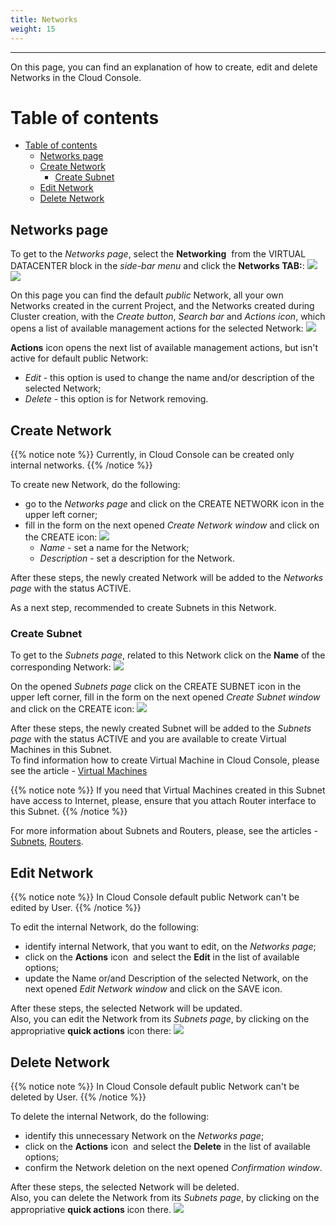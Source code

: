 ```yaml
---
title: Networks
weight: 15
---
```

___
On this page, you can find an explanation of how to create, edit and delete Networks in the Cloud Console.

# Table of contents
- [Table of contents](#table-of-contents)
  - [Networks page](#networks-page)
  - [Create Network](#create-network)
    - [Create Subnet](#create-subnet)
  - [Edit Network](#edit-network)
  - [Delete Network](#delete-network)

## Networks page
To get to the *Networks page*, select the **Networking**  from the VIRTUAL DATACENTER block in the *side-bar menu* and click the **Networks TAB:**:
![](../../../assets/images/networks/net-1.png?width=15pc&classes=border,shadow) 
![](../../../assets/images/networks/net-13.png?width=20pc&classes=border,shadow) 

On this page you can find the default *public* Network, all your own Networks created in the current Project, and the Networks created during Cluster creation, with the *Create button*, *Search bar* and *Actions icon*, which opens a list of available management actions for the selected Network:
![](../../../assets/images/networks/2.png?classes=border,shadow) 

**Actions** icon opens the next list of available management actions, but isn't active for default public Network:
- *Edit* - this option is used to change the name and/or description of the selected Network;
- *Delete* - this option is for Network removing.

## Create Network
{{% notice note %}}
Currently, in Cloud Console can be created only internal networks.
{{% /notice %}}

To create new Network, do the following:
- go to the *Networks page* and click on the CREATE NETWORK icon in the upper left corner;  
- fill in the form on the next opened *Create Network window* and click on the CREATE icon:
![](../../../assets/images/networks/3.png?width=35pc&classes=border,shadow)  
  - *Name* - set a name for the Network; 
  - *Description* - set a description for the Network.

After these steps, the newly created Network will be added to the *Networks page* with the status ACTIVE.  

As a next step, recommended to create Subnets in this Network.

### Create Subnet
To get to the *Subnets page*, related to this Network click on the **Name** of the corresponding Network:
![](../../../assets/images/networks/4.png?classes=border,shadow) 

On the opened *Subnets page* click on the CREATE SUBNET icon in the upper left corner, fill in the form on the next opened *Create Subnet window* and click on the CREATE icon:
![](../../../assets/images/networks/6.png?width=35pc&classes=border,shadow)  

After these steps, the newly created Subnet will be added to the *Subnets page* with the status ACTIVE and you are available to create Virtual Machines in this Subnet.  
To find information how to create Virtual Machine in Cloud Console, please see the article - [Virtual Machines](https://docs.ventuscloud.eu/products/compute/virtual-machines/)    

{{% notice note %}}
If you need that Virtual Machines created in this Subnet have access to Internet, please, ensure that you attach Router interface to this Subnet.
{{% /notice %}}

For more information about Subnets and Routers, please, see the articles - [Subnets](https://docs.ventuscloud.eu/products/networking/subnets/), [Routers](https://docs.ventuscloud.eu/products/networking/routers/). 

## Edit Network

{{% notice note %}}
In Cloud Console default public Network can't be edited by User.
{{% /notice %}}

To edit the internal Network, do the following:
- identify internal Network, that you want to edit, on the *Networks page*;
- click on the **Actions** icon  and select the **Edit** in the list of available options;
- update the Name or/and Description of the selected Network, on the next opened *Edit Network window* and click on the SAVE icon.

After these steps, the selected Network will be updated.  
Also, you can edit the Network from its *Subnets page*, by clicking on the appropriative **quick actions** icon there:
![](../../../assets/images/networks/net-14.png?width=35pc&classes=border,shadow)  

## Delete Network

{{% notice note %}}
In Cloud Console default public Network can't be deleted by User.
{{% /notice %}}

To delete the internal Network, do the following:
- identify this unnecessary Network on the *Networks page*;
- click on the **Actions** icon  and select the **Delete** in the list of available options;
- confirm the Network deletion on the next opened *Confirmation window*.

After these steps, the selected Network will be deleted.  
Also, you can delete the Network from its *Subnets page*, by clicking on the appropriative **quick actions** icon there.
![](../../../assets/images/networks/net-15.png?width=35pc&classes=border,shadow)  




